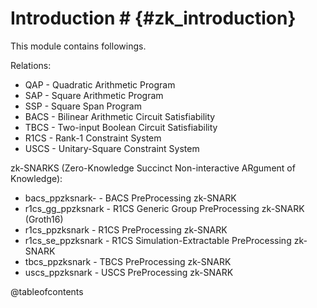 # Introduction # {#zk_introduction}

This module contains followings.

Relations:
* QAP - Quadratic Arithmetic Program
* SAP - Square Arithmetic Program
* SSP - Square Span Program
* BACS - Bilinear Arithmetic Circuit Satisfiability
* TBCS - Two-input Boolean Circuit Satisfiability
* R1CS - Rank-1 Constraint System
* USCS - Unitary-Square Constraint System

zk-SNARKS (Zero-Knowledge Succinct Non-interactive ARgument of Knowledge):
* bacs_ppzksnark-  - BACS PreProcessing zk-SNARK
* r1cs_gg_ppzksnark - R1CS Generic Group PreProcessing zk-SNARK (Groth16)
* r1cs_ppzksnark - R1CS PreProcessing zk-SNARK
* r1cs_se_ppzksnark - R1CS Simulation-Extractable PreProcessing zk-SNARK
* tbcs_ppzksnark - TBCS PreProcessing zk-SNARK
* uscs_ppzksnark - USCS PreProcessing zk-SNARK

@tableofcontents